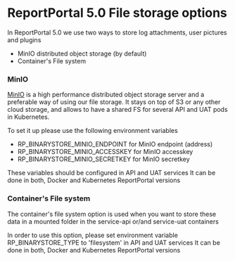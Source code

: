 # ReportPortal 5.0 File storage options

In ReportPortal 5.0 we use two ways to store log attachments, user pictures and plugins  

- MinIO distributed object storage (by default)
- Container's File system

### MinIO

[MinIO](https://min.io) is a high performance distributed object storage server and a preferable way of using our file storage. It stays on top of S3 or any other cloud storage, and allows to have a shared FS for several API and UAT pods in Kubernetes.  

To set it up please use the following environment variables  

- RP_BINARYSTORE_MINIO_ENDPOINT for MinIO endpoint (address)
- RP_BINARYSTORE_MINIO_ACCESSKEY for MinIO accesskey 
- RP_BINARYSTORE_MINIO_SECRETKEY for MinIO secretkey

These variables should be configured in API and UAT services
It can be done in both, Docker and Kubernetes ReportPortal versions  

### Container's File system

The container's file system option is used when you want to store these data in a mounted folder in the service-api or/and service-uat containers  

In order to use this option, please set environment variable RP_BINARYSTORE_TYPE to 'filesystem' in API and UAT services
It can be done in both, Docker and Kubernetes ReportPortal versions 

